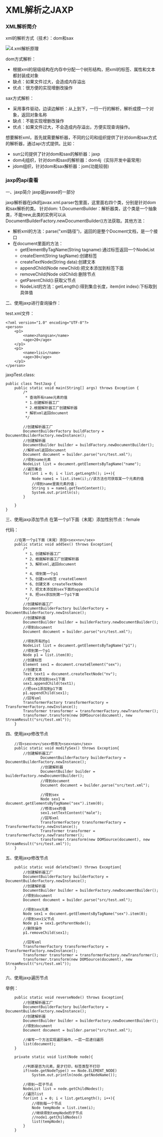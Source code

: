 # XML解析之JAXP

### XML解析简介
xml的解析方式（技术）：dom和sax

![4.xml解析原理](https://github.com/zihaopang/Backen-develope/blob/master/pics/xml/4.xml%E8%A7%A3%E6%9E%90%E5%8E%9F%E7%90%86.JPG)

dom方式解析：
- 根据xml的层级结构在内存中分配一个树形结构，把xml的标签、属性和文本都封装成对象
- 缺点：如果文件过大，会造成内存溢出
- 优点：很方便的实现增删改操作

sax方式解析：
- 采用事件驱动，边读边解析：从上到下，一行一行的解析，解析成摸一个对象，返回对象名称
- 缺点：不能实现增删改操作
- 优点：如果文件过大，不会造成内存溢出，方便实现查询操作。

想要解析xml，首先就需要解析器，不同的公司和组织提供了针对dom和sax方式的解析器，通过api方式提供。比如：
- sun公司提供了针对dom和sax的解析器：jaxp
- dom4j组织，针对dom和sax的解析器：dom4j（实际开发中最常用）
- jdom组织，针对dom和sax解析器：jom(功能较弱)

### jaxp的api查看
一、jaxp简介
jaxp是javase的一部分

jaxp解析器在jdk的javax.xml.parser包里面，这里面右四个类，分别是针对dom和sax解析的类。
针对dom:
1.DocumentBuilder：解析器类，这个类是一个抽象类，不能new,此类的实例可以从DocumentBuilderFactory.newDocumentBuilder()方法获取。其他方法：

- 解析xml的方法：parse("xml路径")，返回的是整个Docment文档，是一个接口
- 在document里面的方法：
	- getElementByTagName(String tagname):通过标签返回一个NodeList
	- createElemt(String tagName):创建标签
	- createTextNode(String data):创建文本
	- appendChild(Node newChild):把文本添加到标签下面
	- removeChild(Node oldChild):删除节点
	- getParentChild():获取父节点
	- NodeList的方法：getLength():得到集合长度，item(int index):下标取到具体值

二、使用jaxp进行查询操作：

test.xml文件：

```
<?xml version="1.0" encoding="UTF-8"?>
<person>
	<p1>
		<name>zhangsan</name>
		<age>20</age>
	</p1>
	<p1>
		<name>lisi</name>
		<age>30</age>
	</p1>
</person>
```

jaxpTest.class:

```
public class TestJaxp {
	public static void main(String[] args) throws Exception {
		/*
		 * 查询所有name元素的值
		 * 1.创建解析器工厂
		 * 2.根据解析器工厂创建解析器
		 * 解析xml返回document
		 */
		
		//创建解析器工厂
		DocumentBuilderFactory buildFactory = DocumentBuilderFactory.newInstance();
		//创建解析器
		DocumentBuilder builder = buildFactory.newDocumentBuilder();
		//解析xml返回document
		Document document = builder.parse("src/test.xml");
		//得到name元素
		NodeList list = document.getElementsByTagName("name");
		//遍历集合
		for(int i = 0; i < list.getLength(); i++){
			Node name1 = list.item(i);//该方法也可获取某一个元素的值
			//得到name里面元素的值；
			String s = name1.getTextContent();
			System.out.println(s);
		}
		
	}
}

```

三、使用jaxp添加节点
在第一个p1下面（末尾）添加性别节点：<sex>female</nv>

代码：

```
	//在第一个p1下面（末尾）添加<sex>nv</sex>
	public static void addSex() throws Exception{
		/*
		 * 1、创建解析器工厂
		 * 2、根据解析器工厂创建解析器
		 * 3、解析xml,返回document
		 * 
		 * 4、得到第一个p1
		 * 5、创建sex标签 createElement
		 * 6、创建文本 createTextNode
		 * 7、把文本添加到sex下面的appendChild
		 * 8、把sex添加到第一个p1下面
		 */
		//创建解析器工厂
		DocumentBuilderFactory builderFactory = DocumentBuilderFactory.newInstance();
		//创建解析器
		DocumentBuilder builder = builderFactory.newDocumentBuilder();
		//得到document
		Document document = builder.parse("src/test.xml");
		
		//得到所有的p1
		NodeList list = document.getElementsByTagName("p1");
		//得到第一个p1
		Node p1 = list.item(0);
		//创建标签
		Element sex1 = document.createElement("sex");
		//创建文本
		Text text1 = document.createTextNode("nv");
		//把文本添加到sex1下面
		sex1.appendChild(text1);
		//把sex1添加到p1下面
		p1.appendChild(sex1);
		//回写xml
		TransformerFactory transformerFactory = TransformerFactory.newInstance();
		Transformer transformer = transformerFactory.newTransformer();
		transformer.transform(new DOMSource(document), new StreamResult("src/test.xml"));
	}
```

四、使用jaxp修改节点

```
	//将<sex>nv</sex>修改为<sex>nan</sex>
	public static void modifySex() throws Exception{
		//创建解析器工厂
				DocumentBuilderFactory builderFactory = DocumentBuilderFactory.newInstance();
				//创建解析器
				DocumentBuilder builder = builderFactory.newDocumentBuilder();
				//得到document
				Document document = builder.parse("src/test.xml");
				
				//得到sex
				Node sex1 = document.getElementsByTagName("sex").item(0);
				//修改sex的值
				sex1.setTextContent("male");
				//回写xml
				TransformerFactory transformerFactory = TransformerFactory.newInstance();
				Transformer transformer = transformerFactory.newTransformer();
				transformer.transform(new DOMSource(document), new StreamResult("src/test.xml"));
	}
```

五、使用jaxp修改节点

```
	public static void deleteItem() throws Exception{
		//创建解析器工厂
		DocumentBuilderFactory builderFactory = DocumentBuilderFactory.newInstance();
		//创建解析器
		DocumentBuilder builder = builderFactory.newDocumentBuilder();
		//得到document
		Document document = builder.parse("src/test.xml");		
		
		//得到sex元素
		Node sex1 = document.getElementsByTagName("sex").item(0);
		//得到sex1父节点
		Node p1 = sex1.getParentNode();
		//删除操作
		p1.removeChild(sex1);
        
		//回写xml
		TransformerFactory transformerFactory = TransformerFactory.newInstance();
		Transformer transformer = transformerFactory.newTransformer();
		transformer.transform(new DOMSource(document), new StreamResult("src/test.xml"));
	}
```

六、使用jaxp遍历节点

举例：

```
	public static void reverseNode() throws Exception{
		//创建解析器工厂
		DocumentBuilderFactory builderFactory = DocumentBuilderFactory.newInstance();
		//创建解析器
		DocumentBuilder builder = builderFactory.newDocumentBuilder();
		//得到document
		Document document = builder.parse("src/test.xml");		
		
		//编写一个方法实现遍历操作，一层一层递归遍历
		list(document);
	}
	
	private static void list(Node node){
		
		//判断是否为元素，是才打印，标签类型不打印
		if(node.getNodeType() == Node.ELEMENT_NODE)
			System.out.println(node.getNodeName());
		
		//得到一层子节点
		NodeList list = node.getChildNodes();
		//遍历list
		for(int i = 0; i < list.getLength(); i++){
			//得到每一个节点
			Node tempNode = list.item(i);
			//继续得到tempNode的子节点
			//node1.getChildNodes()
			list(tempNode);
		}
	}

```
